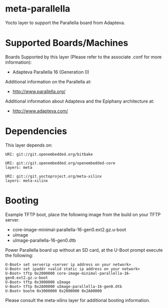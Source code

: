 meta-parallella
===============

Yocto layer to support the Parallella board from Adapteva.

Supported Boards/Machines
=========================

Boards Supported by this layer (Please refer to the associate .conf for more
information):
 * Adapteva Parallella 16 (Generation 0)

Additional information on the Parallella at: 
 * http://www.parallella.org/

Additional information about Adapteva and the Epiphany architecture at:
 * http://www.adapteva.com/

Dependencies
============

This layer depends on:

	URI: git://git.openembedded.org/bitbake

	URI: git://git.openembedded.org/openembedded-core
	layers: meta

	URI: git://git.yoctoproject.org/meta-xilinx
	layers: meta-xilinx

Booting
=======

Example TFTP boot, place the following image from the build on your TFTP server.

 * core-image-minimal-parallella-16-gen0.ext2.gz.u-boot
 * uImage
 * uImage-parallella-16-gen0.dtb

Power Parallella board up without an SD card, at the U-Boot prompt execute the
following:

	U-Boot> set serverip <server ip address on your network>
	U-Boot> set ipaddr <valid static ip address on your network>
	U-Boot> tftp 0x2000000 core-image-minimal-parallella-16-gen0.ext2.gz.u-boot
	U-Boot> tftp 0x3000000 uImage
	U-Boot> tftp 0x2A00000 uImage-parallella-16-gen0.dtb
	U-Boot> bootm 0x3000000 0x2000000 0x2A00000

Please consult the meta-xilinx layer for additional booting information.
